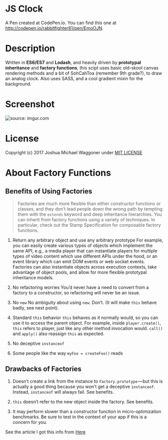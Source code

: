 # JS Clock
A Pen created at CodePen.io. You can find this one at http://codepen.io/rabbitfighter81/pen/EmoOJN.

# Description

Written in **ES6/ES7** and **Lodash**, and heavily driven by **prototypal inheritance** and **factory functions**, this scipt uses basic old-skool canvas rendering methods and a bit of SohCahToa (remember 9th grade?), to draw an analog clock. Also uses SASS, and a cool gradient mixin for the background.

# Screenshot
<img src="http://i.imgur.com/ZWn7Xjs.jpg" title="source: imgur.com" />

# License
Copyright (c) 2017 Joshua Michael Waggoner under [MIT LICENSE](LICENSE)

# About Factory Functions

## Benefits of Using Factories

>Factories are much more flexible than either constructor functions or classes, and they don’t lead people down the wrong path by tempting them with the `extends` keyword and deep inheritance hierarchies. You can inherit from factory functions using a variety of techniques. In particular, check out the Stamp Specification for composable factory functions.

1. Return any arbitrary object and use any arbitrary prototype
For example, you can easily create various types of objects which implement the same API, e.g., a media player that can instantiate players for multiple types of video content which use different APIs under the hood, or an event library which can emit DOM events or web socket events.
Factories can also instantiate objects across execution contexts, take advantage of object pools, and allow for more flexible prototypal inheritance models.

2. No refactoring worries
You’d never have a need to convert from a factory to a constructor, so refactoring will never be an issue.

3. No `new`
No ambiguity about using `new`. Don’t. (It will make `this` behave badly, see next point).

4. Standard `this` behavior
`this` behaves as it normally would, so you can use it to access the parent object. For example, inside `player.create()`, `this` refers to player, just like any other method invocation would. `call()` and `apply()` also reassign `this` as expected.

5. No deceptive `instanceof`

6. Some people like the way `myFoo = createFoo()` reads

## Drawbacks of Factories

1. Doesn’t create a link from the instance to `Factory.prototype` — but this is actually a good thing because you won’t get a deceptive `instanceof`. Instead, `instanceof` will always fail. See benefits.

2. `this` doesn’t refer to the new object inside the factory. See benefits.

3. It may perform slower than a constructor function in micro-optimization benchmarks. Be sure to test in the context of your app if this is a concern for you. 

See the article I got this info from [Here](https://medium.com/javascript-scene/javascript-factory-functions-vs-constructor-functions-vs-classes-2f22ceddf33e)



 

